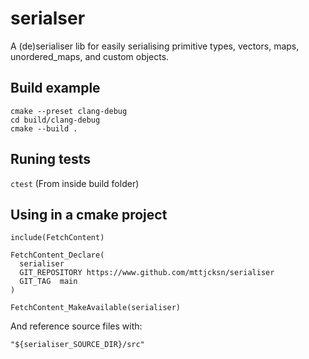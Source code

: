 # serialser
A (de)serialiser lib for easily serialising primitive types, vectors, maps, unordered_maps, and custom objects.

## Build example
```
cmake --preset clang-debug
cd build/clang-debug
cmake --build .
```

## Runing tests
```ctest```
(From inside build folder)

## Using in a cmake project
```
include(FetchContent)

FetchContent_Declare(
  serialiser 
  GIT_REPOSITORY https://www.github.com/mttjcksn/serialiser
  GIT_TAG  main
)

FetchContent_MakeAvailable(serialiser)
```

And reference source files with:

```"${serialiser_SOURCE_DIR}/src"```